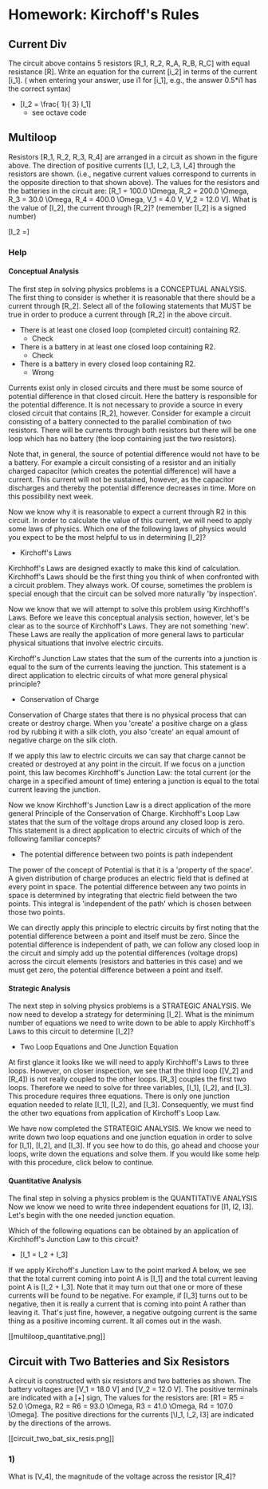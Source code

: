 # Homework: Kirchoff's Rules

## Current Div
The circuit above contains 5 resistors \[R_1, R_2, R_A, R_B, R_C\] 
with equal resistance \[R\]. Write an equation for the current \[i_2\] 
in terms of the current \[i_1\]. ( when entering your answer, use 
i1 for \[i_1\], e.g., the answer 0.5*i1 has the correct syntax)

* \[I_2 = \frac{ 1}{ 3} I_1\]
  * see octave code

## Multiloop

Resistors \[R_1, R_2, R_3, R_4\] are arranged in a circuit 
as shown in the figure above. The direction of positive currents 
\[I_1, I_2, I_3, I_4\] through the resistors are shown. 
(i.e., negative current values correspond to currents in the opposite 
direction to that shown above). The values for the resistors and the 
batteries in the circuit are: \[R_1 = 100.0 \Omega, R_2 = 200.0 \Omega, 
R_3 = 30.0 \Omega, R_4 = 400.0 \Omega, V_1 = 4.0 V, V_2 = 12.0 V\]. 
What is the value of \[I_2\], the current through \[R_2\]? 
(remember \[I_2\] is a signed number) 

\[I_2 =\]

### Help

#### Conceptual Analysis
The first step in solving physics problems is a CONCEPTUAL ANALYSIS. 
The first thing to consider is whether it is reasonable that there 
should be a current through \[R_2\]. Select all of the following statements 
that MUST be true in order to produce a current through \[R_2\] in the above circuit.

* There is at least one closed loop (completed circuit) containing R2.
  * Check
* There is a battery in at least one closed loop containing R2.
  * Check
* There is a battery in every closed loop containing R2.
  * Wrong

Currents exist only in closed circuits and there must be some source of 
potential difference in that closed circuit. Here the battery is responsible 
for the potential difference. It is not necessary to provide a source in every 
closed circuit that contains \[R_2\], however. Consider for example a circuit 
consisting of a battery connected to the parallel combination of two resistors. 
There will be currents through both resistors but there will be one loop which 
has no battery (the loop containing just the two resistors). 

Note that, in general, the source of potential difference would not have to be 
a battery. For example a circuit consisting of a resistor and an initially charged 
capacitor (which creates the potential difference) will have a current. This current 
will not be sustained, however, as the capacitor discharges and thereby the 
potential difference decreases in time. More on this possibility next week.


Now we know why it is reasonable to expect a current through R2 in this circuit. 
In order to calculate the value of this current, we will need to apply some laws 
of physics. Which one of the following laws of physics would you expect to be the 
most helpful to us in determining \[I_2\]?

* Kirchoff's Laws

 Kirchhoff's Laws are designed exactly to make this kind of calculation. 
Kirchhoff's Laws should be the first thing you think of when confronted with 
a circuit problem. They always work. Of course, sometimes the problem is special 
enough that the circuit can be solved more naturally 'by inspection'.

Now we know that we will attempt to solve this problem using Kirchhoff's Laws. 
Before we leave this conceptual analysis section, however, let's be clear as 
to the source of Kirchhoff's Laws. They are not something 'new'. These Laws 
are really the application of more general laws to particular physical situations 
that involve electric circuits. 

Kirchoff's Junction Law states that the sum of the currents into a junction 
is equal to the sum of the currents leaving the junction. This statement is a 
direct application to electric circuits of what more general physical principle?

* Conservation of Charge

Conservation of Charge states that there is no physical process that can create 
or destroy charge. When you 'create' a positive charge on a glass rod by rubbing 
it with a silk cloth, you also 'create' an equal amount of negative charge on the 
silk cloth. 

If we apply this law to electric circuits we can say that charge cannot be created 
or destroyed at any point in the circuit. If we focus on a junction point, this law 
becomes Kirchhoff's Junction Law: the total current (or the charge in a specified 
amount of time) entering a junction is equal to the total current leaving the junction.

Now we know Kirchhoff's Junction Law is a direct application of the more general 
Principle of the Conservation of Charge. Kirchhoff's Loop Law states that the sum 
of the voltage drops around any closed loop is zero. This statement is a direct 
application to electric circuits of which of the following familiar concepts?

* The potential difference between two points is path independent

The power of the concept of Potential is that it is a 'property of the space'. 
A given distribution of charge produces an electric field that is defined at 
every point in space. The potential difference between any two points in space is 
determined by integrating that electric field between the two points. This 
integral is 'independent of the path' which is chosen between those two points. 

We can directly apply this principle to electric circuits by first noting 
that the potential difference between a point and itself must be zero. Since 
the potential difference is independent of path, we can follow any closed loop 
in the circuit and simply add up the potential differences (voltage drops) 
across the circuit elements (resistors and batteries in this case) and we 
must get zero, the potential difference between a point and itself.

#### Strategic Analysis
The next step in solving physics problems is a STRATEGIC ANALYSIS.
We now need to develop a strategy for determining \[I_2\]. What is the 
minimum number of equations we need to write down to be able to apply 
Kirchhoff's Laws to this circuit to determine \[I_2\]?

* Two Loop Equations and One Junction Equation

At first glance it looks like we will need to apply Kirchhoff's Laws to 
three loops. However, on closer inspection, we see that the third loop 
(\[V_2\] and \[R_4\]) is not really coupled to the other loops. \[R_3\] 
couples the first two loops. Therefore we need to solve for three variables, 
\[I_1\], \[I_2\], and \[I_3\]. This procedure requires three equations. 
There is only one junction equation needed to relate \[I_1\], \[I_2\], 
and \[I_3\]. Consequently, we must find the other two equations from 
application of Kirchoff's Loop Law.

We have now completed the STRATEGIC ANALYSIS. We know we need to write 
down two loop equations and one junction equation in order to solve 
for \[I_1\], \[I_2\], and \[I_3\]. If you see how to do this, go ahead 
and choose your loops, write down the equations and solve them. If you 
would like some help with this procedure, click below to continue.

#### Quantitative Analysis
The final step in solving a physics problem is the QUANTITATIVE ANALYSIS
Now we know we need to write three independent equations for \[I1, I2, I3\]. 
Let's begin with the one needed junction equation. 

Which of the following equations can be obtained by an application of 
Kirchhoff's Junction Law to this circuit?

* \[I_1 = I_2 + I_3\]

If we apply Kirchoff's Junction Law to the point marked A below, we see 
that the total current coming into point A is \[I_1\] and the total 
current leaving point A is \[I_2 + I_3\]. Note that it may turn out 
that one or more of these currents will be found to be negative. 
For example, if \[I_3\] turns out to be negative, then it is really 
a current that is coming into point A rather than leaving it. That's 
just fine, however, a negative outgoing current is the same thing as 
a positive incoming current. It all comes out in the wash.

[[multiloop_quantitative.png]]


## Circuit with Two Batteries and Six Resistors
A circuit is constructed with six resistors and two batteries as shown. 
The battery voltages are \[V_1 = 18.0 V\] and \[V_2 = 12.0 V\]. The 
positive terminals are indicated with a \[+\] sign, The values for the 
resistors are: 
\[R1 = R5 = 52.0 \Omega, R2 = R6 = 93.0 \Omega, R3 = 41.0 \Omega, R4 = 107.0 \Omega\]. 
The positive directions for the currents [\I_1, I_2, I3\] are indicated by the 
directions of the arrows.

[[circuit_two_bat_six_resis.png]]

### 1) 
What is \[V_4\], the magnitude of the voltage across the resistor \[R_4\]?



